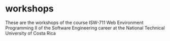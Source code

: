 # workshops
These are the workshops of the course ISW-711 Web Environment Programming II of the Software Engineering career at the National Technical University of Costa Rica
